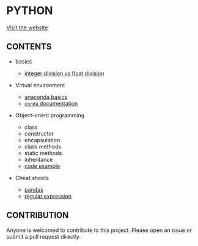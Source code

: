 # PYTHON

[Visit the website](https://flaviaouyang.github.io/Python/)

## CONTENTS

- basics
  - [integer division vs float division](./misc/div.py)

- Virtual environment
  - [anaconda basics](./virtual-environment/anaconda.md)
  - [`conda` documentation](./virtual-environment/conda.md)

- Object-orient programming
  - class
  - constructor
  - encapsulation
  - class methods
  - static methods
  - inheritance
  - [code example](./object-oriented-programming/Dog.py)

- Cheat sheets
  - [pandas](./cheat-sheet/pandas.pdf)
  - [regular expression](./cheat-sheet/regex.md)

## CONTRIBUTION

Anyone is welcomed to contribute to this project. Please open an issue or submit a pull request directly.
